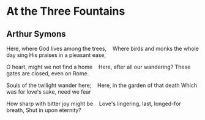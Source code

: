 # At the Three Fountains
## Arthur Symons
Here, where God lives among the trees,
   Where birds and monks the whole day sing
His praises in a pleasant ease,

O heart, might we not find a home
   Here, after all our wandering?
These gates are closed, even on Rome.

Souls of the twilight wander here;
   Here, in the garden of that death
Which was for love's sake, need we fear

How sharp with bitter joy might be
   Love's lingering, last, longed-for breath,
Shut in upon eternity?